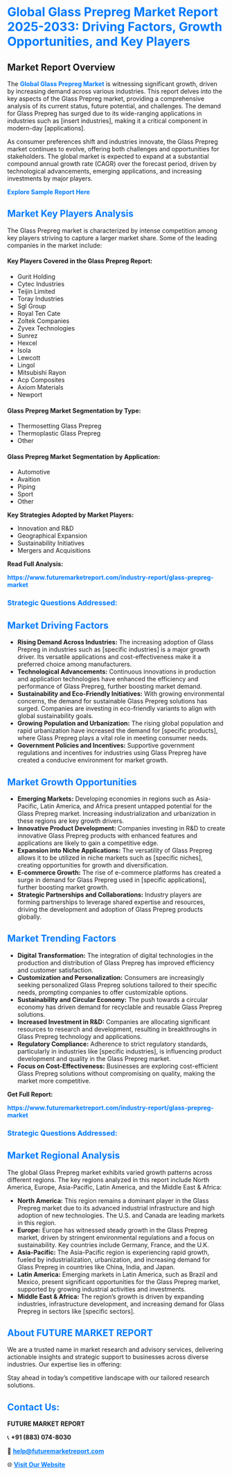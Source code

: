 <h1 style="color: #007BFF;">Global Glass Prepreg Market Report 2025-2033: Driving Factors, Growth Opportunities, and Key Players</h1>

<section id="overview">
<h2>Market Report Overview</h2>
<p>The <a href="https://www.futuremarketreport.com/industry-report/glass-prepreg-market" style="color: #007BFF; text-decoration: none;"><strong>Global Glass Prepreg Market</strong></a> is witnessing significant growth, driven by increasing demand across various industries. This report delves into the key aspects of the Glass Prepreg market, providing a comprehensive analysis of its current status, future potential, and challenges. The demand for Glass Prepreg has surged due to its wide-ranging applications in industries such as [insert industries], making it a critical component in modern-day [applications].</p>
<p>As consumer preferences shift and industries innovate, the Glass Prepreg market continues to evolve, offering both challenges and opportunities for stakeholders. The global market is expected to expand at a substantial compound annual growth rate (CAGR) over the forecast period, driven by technological advancements, emerging applications, and increasing investments by major players.</p>
</section>

<section id="overview">
<p><a href="https://www.futuremarketreport.com/request-sample/reportId=30013" style="color: #007BFF; text-decoration: none;"><strong>Explore Sample Report Here</strong></a></p>
</section>

<section id="key-players">
<h2 style="color: #007BFF;">Market Key Players Analysis</h2>
<p>The Glass Prepreg market is characterized by intense competition among key players striving to capture a larger market share. Some of the leading companies in the market include:</p>
<h4>Key Players Covered in the Glass Prepreg Report:</h4>
<ul><li>Gurit Holding</li><li>Cytec Industries</li><li>Teijin Limited</li><li>Toray Industries</li><li>Sgl Group</li><li>Royal Ten Cate</li><li>Zoltek Companies</li><li>Zyvex Technologies</li><li>Sunrez</li><li>Hexcel</li><li>Isola</li><li>Lewcott</li><li>Lingol</li><li>Mitsubishi Rayon</li><li>Acp Composites</li><li>Axiom Materials</li><li>Newport</li></ul>
<h4>Glass Prepreg Market Segmentation by Type:</h4>
<ul><li>Thermosetting Glass Prepreg</li><li>Thermoplastic Glass Prepreg</li><li>Other</li></ul>

<h4>Glass Prepreg Market Segmentation by Application:</h4>
<ul><li>Automotive</li><li>Avaition</li><li>Piping</li><li>Sport</li><li>Other</li></ul>
<p><strong>Key Strategies Adopted by Market Players:</strong></p>
<ul>
<li>Innovation and R&D</li>
<li>Geographical Expansion</li>
<li>Sustainability Initiatives</li>
<li>Mergers and Acquisitions</li>
</ul>
</section>

<section>
<p><strong>Read Full Analysis: </strong></p><a href="https://www.futuremarketreport.com/industry-report/glass-prepreg-market" style="color: #007BFF; text-decoration: none;"><strong>https://www.futuremarketreport.com/industry-report/glass-prepreg-market</strong></a>
<h3 style="color: #007BFF;">Strategic Questions Addressed:</h3>
</section>

<section id="driving-factors">
<h2 style="color: #007BFF;">Market Driving Factors</h2>
<ul>
<li><strong>Rising Demand Across Industries:</strong> The increasing adoption of Glass Prepreg in industries such as [specific industries] is a major growth driver. Its versatile applications and cost-effectiveness make it a preferred choice among manufacturers.</li>
<li><strong>Technological Advancements:</strong> Continuous innovations in production and application technologies have enhanced the efficiency and performance of Glass Prepreg, further boosting market demand.</li>
<li><strong>Sustainability and Eco-Friendly Initiatives:</strong> With growing environmental concerns, the demand for sustainable Glass Prepreg solutions has surged. Companies are investing in eco-friendly variants to align with global sustainability goals.</li>
<li><strong>Growing Population and Urbanization:</strong> The rising global population and rapid urbanization have increased the demand for [specific products], where Glass Prepreg plays a vital role in meeting consumer needs.</li>
<li><strong>Government Policies and Incentives:</strong> Supportive government regulations and incentives for industries using Glass Prepreg have created a conducive environment for market growth.</li>
</ul>
</section>

<section id="growth-opportunities">
<h2 style="color: #007BFF;">Market Growth Opportunities</h2>
<ul>
<li><strong>Emerging Markets:</strong> Developing economies in regions such as Asia-Pacific, Latin America, and Africa present untapped potential for the Glass Prepreg market. Increasing industrialization and urbanization in these regions are key growth drivers.</li>
<li><strong>Innovative Product Development:</strong> Companies investing in R&D to create innovative Glass Prepreg products with enhanced features and applications are likely to gain a competitive edge.</li>
<li><strong>Expansion into Niche Applications:</strong> The versatility of Glass Prepreg allows it to be utilized in niche markets such as [specific niches], creating opportunities for growth and diversification.</li>
<li><strong>E-commerce Growth:</strong> The rise of e-commerce platforms has created a surge in demand for Glass Prepreg used in [specific applications], further boosting market growth.</li>
<li><strong>Strategic Partnerships and Collaborations:</strong> Industry players are forming partnerships to leverage shared expertise and resources, driving the development and adoption of Glass Prepreg products globally.</li>
</ul>
</section>

<section id="trending-factors">
<h2 style="color: #007BFF;">Market Trending Factors</h2>
<ul>
<li><strong>Digital Transformation:</strong> The integration of digital technologies in the production and distribution of Glass Prepreg has improved efficiency and customer satisfaction.</li>
<li><strong>Customization and Personalization:</strong> Consumers are increasingly seeking personalized Glass Prepreg solutions tailored to their specific needs, prompting companies to offer customizable options.</li>
<li><strong>Sustainability and Circular Economy:</strong> The push towards a circular economy has driven demand for recyclable and reusable Glass Prepreg solutions.</li>
<li><strong>Increased Investment in R&D:</strong> Companies are allocating significant resources to research and development, resulting in breakthroughs in Glass Prepreg technology and applications.</li>
<li><strong>Regulatory Compliance:</strong> Adherence to strict regulatory standards, particularly in industries like [specific industries], is influencing product development and quality in the Glass Prepreg market.</li>
<li><strong>Focus on Cost-Effectiveness:</strong> Businesses are exploring cost-efficient Glass Prepreg solutions without compromising on quality, making the market more competitive.</li>
</ul>
</section>

<section>
<p><strong>Get Full Report: </strong></p><a href="https://www.futuremarketreport.com/industry-report/glass-prepreg-market" style="color: #007BFF; text-decoration: none;"><strong>https://www.futuremarketreport.com/industry-report/glass-prepreg-market</strong></a>
<h3 style="color: #007BFF;">Strategic Questions Addressed:</h3>
</section>


<section id="regional-analysis">
<h2 style="color: #007BFF;">Market Regional Analysis</h2>
<p>The global Glass Prepreg market exhibits varied growth patterns across different regions. The key regions analyzed in this report include North America, Europe, Asia-Pacific, Latin America, and the Middle East & Africa:</p>
<ul>
<li><strong>North America:</strong> This region remains a dominant player in the Glass Prepreg market due to its advanced industrial infrastructure and high adoption of new technologies. The U.S. and Canada are leading markets in this region.</li>
<li><strong>Europe:</strong> Europe has witnessed steady growth in the Glass Prepreg market, driven by stringent environmental regulations and a focus on sustainability. Key countries include Germany, France, and the U.K.</li>
<li><strong>Asia-Pacific:</strong> The Asia-Pacific region is experiencing rapid growth, fueled by industrialization, urbanization, and increasing demand for Glass Prepreg in countries like China, India, and Japan.</li>
<li><strong>Latin America:</strong> Emerging markets in Latin America, such as Brazil and Mexico, present significant opportunities for the Glass Prepreg market, supported by growing industrial activities and investments.</li>
<li><strong>Middle East & Africa:</strong> The region’s growth is driven by expanding industries, infrastructure development, and increasing demand for Glass Prepreg in sectors like [specific sectors].</li>
</ul>
</section>

<footer>
<h2 style="color: #007BFF;">About FUTURE MARKET REPORT</h2>
<p>We are a trusted name in market research and advisory services, delivering actionable insights and strategic support to businesses across diverse industries. Our expertise lies in offering:</p>

<p>Stay ahead in today’s competitive landscape with our tailored research solutions.</p>

<h2 style="color: #007BFF;">Contact Us:</h2>
<p><strong>FUTURE MARKET REPORT</strong></p>
<p>📞 <strong>+91 (883) 074-8030</strong></p>
<p>📧 <strong><a href="mailto:help@futuremarketreport.com" style="color: #007BFF;">help@futuremarketreport.com</a></strong></p>
<p>🌐 <strong><a href="https://www.futuremarketreport.com/" style="color: #007BFF;">Visit Our Website</a></strong></p>
</footer>
